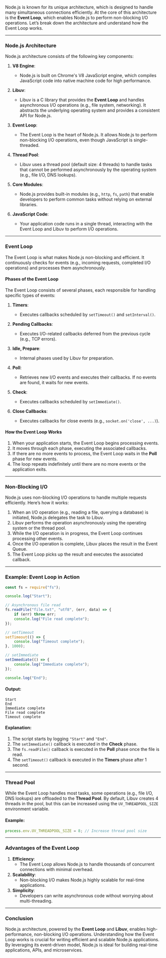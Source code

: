 Node.js is known for its unique architecture, which is designed to handle many simultaneous connections efficiently. At the core of this architecture is the **Event Loop**, which enables Node.js to perform non-blocking I/O operations. Let’s break down the architecture and understand how the Event Loop works.

---

### **Node.js Architecture**
Node.js architecture consists of the following key components:

1. **V8 Engine**:
   - Node.js is built on Chrome's V8 JavaScript engine, which compiles JavaScript code into native machine code for high performance.

2. **Libuv**:
   - Libuv is a C library that provides the **Event Loop** and handles asynchronous I/O operations (e.g., file system, networking). It abstracts the underlying operating system and provides a consistent API for Node.js.

3. **Event Loop**:
   - The Event Loop is the heart of Node.js. It allows Node.js to perform non-blocking I/O operations, even though JavaScript is single-threaded.

4. **Thread Pool**:
   - Libuv uses a thread pool (default size: 4 threads) to handle tasks that cannot be performed asynchronously by the operating system (e.g., file I/O, DNS lookups).

5. **Core Modules**:
   - Node.js provides built-in modules (e.g., `http`, `fs`, `path`) that enable developers to perform common tasks without relying on external libraries.

6. **JavaScript Code**:
   - Your application code runs in a single thread, interacting with the Event Loop and Libuv to perform I/O operations.

---

### **Event Loop**
The Event Loop is what makes Node.js non-blocking and efficient. It continuously checks for events (e.g., incoming requests, completed I/O operations) and processes them asynchronously.

#### **Phases of the Event Loop**
The Event Loop consists of several phases, each responsible for handling specific types of events:

1. **Timers**:
   - Executes callbacks scheduled by `setTimeout()` and `setInterval()`.

2. **Pending Callbacks**:
   - Executes I/O-related callbacks deferred from the previous cycle (e.g., TCP errors).

3. **Idle, Prepare**:
   - Internal phases used by Libuv for preparation.

4. **Poll**:
   - Retrieves new I/O events and executes their callbacks. If no events are found, it waits for new events.

5. **Check**:
   - Executes callbacks scheduled by `setImmediate()`.

6. **Close Callbacks**:
   - Executes callbacks for close events (e.g., `socket.on('close', ...)`).

#### **How the Event Loop Works**
1. When your application starts, the Event Loop begins processing events.
2. It moves through each phase, executing the associated callbacks.
3. If there are no more events to process, the Event Loop waits in the **Poll** phase for new events.
4. The loop repeats indefinitely until there are no more events or the application exits.

---

### **Non-Blocking I/O**
Node.js uses non-blocking I/O operations to handle multiple requests efficiently. Here’s how it works:

1. When an I/O operation (e.g., reading a file, querying a database) is initiated, Node.js delegates the task to Libuv.
2. Libuv performs the operation asynchronously using the operating system or the thread pool.
3. While the I/O operation is in progress, the Event Loop continues processing other events.
4. Once the I/O operation is complete, Libuv places the result in the Event Queue.
5. The Event Loop picks up the result and executes the associated callback.

---

### **Example: Event Loop in Action**
```javascript
const fs = require("fs");

console.log("Start");

// Asynchronous file read
fs.readFile("file.txt", "utf8", (err, data) => {
    if (err) throw err;
    console.log("File read complete");
});

// setTimeout
setTimeout(() => {
    console.log("Timeout complete");
}, 1000);

// setImmediate
setImmediate(() => {
    console.log("Immediate complete");
});

console.log("End");
```

#### **Output**:
```
Start
End
Immediate complete
File read complete
Timeout complete
```

#### **Explanation**:
1. The script starts by logging `"Start"` and `"End"`.
2. The `setImmediate()` callback is executed in the **Check** phase.
3. The `fs.readFile()` callback is executed in the **Poll** phase once the file is read.
4. The `setTimeout()` callback is executed in the **Timers** phase after 1 second.

---

### **Thread Pool**
While the Event Loop handles most tasks, some operations (e.g., file I/O, DNS lookups) are offloaded to the **Thread Pool**. By default, Libuv creates 4 threads in the pool, but this can be increased using the `UV_THREADPOOL_SIZE` environment variable.

#### **Example**:
```javascript
process.env.UV_THREADPOOL_SIZE = 8; // Increase thread pool size
```

---

### **Advantages of the Event Loop**
1. **Efficiency**:
   - The Event Loop allows Node.js to handle thousands of concurrent connections with minimal overhead.
2. **Scalability**:
   - Non-blocking I/O makes Node.js highly scalable for real-time applications.
3. **Simplicity**:
   - Developers can write asynchronous code without worrying about multi-threading.

---

### **Conclusion**
Node.js architecture, powered by the **Event Loop** and **Libuv**, enables high-performance, non-blocking I/O operations. Understanding how the Event Loop works is crucial for writing efficient and scalable Node.js applications. By leveraging its event-driven model, Node.js is ideal for building real-time applications, APIs, and microservices.
